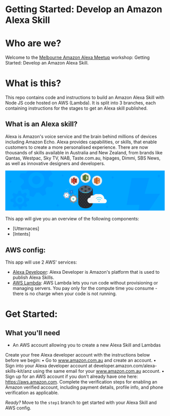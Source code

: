 # Getting Started: Develop an Amazon Alexa Skill

# Who are we?
Welcome to the [Melbourne Amazon Alexa Meetup](https://www.meetup.com/Melbourne-Amazon-Alexa-Meetup) workshop: Getting Started: Develop an Amazon Alexa Skill.

# What is this?
This repo contains code and instructions to build an Amazon Alexa Skill with Node JS code hosted on AWS (Lambda).  It is split into 3 branches, each containing instructions for the stages to get an Alexa skill published.

## What is an Alexa skill?
Alexa is Amazon's voice service and the brain behind millions of devices including Amazon Echo. Alexa provides capabilities, or skills, that enable customers to create a more personalised experience. There are now thousands of skills available in Australia and New Zealand, from brands like Qantas, Westpac, Sky TV, NAB, Taste.com.au, hipages, Dimmi, SBS News, as well as innovative designers and developers.

![voice hub](/images/Voice-Hub.png)

This app will give you an overview of the following components:
- [Utternaces]
- [Intents]

## AWS config:

This app will use 2 AWS' services:
- [Alexa Developer](https://developer.amazon.com/alexa): Alexa Developer is Amazon's platform that is used to publish Alexa Skills.
- [AWS Lambda](https://aws.amazon.com/lambda): AWS Lambda lets you run code without provisioning or managing servers. You pay only for the compute time you consume - there is no charge when your code is not running.

# Get Started:

## What you'll need
- An AWS account allowing you to create a new Alexa Skill and Lambdas

Create your free Alexa developer account with the instructions below before we begin:
•	Go to www.amazon.com.au and create an account.
•	Sign into your Alexa developer account at developer.amazon.com/alexa-skills-kit/anz using the same email for your www.amazon.com.au account.
•	Sign up for an AWS account if you don't already have one here: https://aws.amazon.com.  Complete the verification steps for enabling an Amazon verified account, including payment details, profile info, and phone verification as applicable.

*Ready?* Move to the `step1` branch to get started with your Alexa Skill and AWS config.

